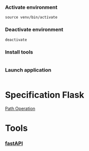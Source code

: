 ### Activate environment
```
source venv/bin/activate
```
### Deactivate environment
```
deactivate
```
### Install tools
```

```

### Launch application
```

```

# Specification Flask

[Path Operation](https://fastapi.tiangolo.com/tutorial/path-operation-configuration/?h=path+operation)

# Tools

### [fastAPI](https://fastapi.tiangolo.com/)



